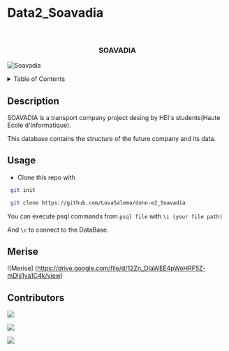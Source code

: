 # Data2_Soavadia

<div id="top"></div>

<br />
<div align="center">

  <h3 align="center">SOAVADIA</h3>


</div>

 ![Soavadia](https://drive.google.com/file/d/12Y8E7-2SCCCEta2Ztm-T9IMTQy4H1-JJ/view)

 <!-- TABLE OF CONTENTS -->
<details>
  <summary>Table of Contents</summary>
  <ul>
    <li>
        <a href="#Description">Description</a>
    </li>
    <li>
      <a href="#Usage">Usage</a>
    </li>
    <li>
        <a href="#Merise">JMerise</a>
    </li>
    <li>
      <a href="#Contributors">Contributors</a>
    </li>
  </ul>
</details>

## Description

SOAVADIA is a transport company project desing by HEI's students(Haute Ecole d'Informatique). 

This database contains the structure of the future company and its data. 

## Usage

* Clone this repo with 
```sh
 git init
```
```sh
 git clone https://github.com/LovaSalema/donn-e2_Soavadia
```
You can execute psql commands from `psql file` with 
`\i (your file path)`

And `\c` to connect to the DataBase.

## Merise

![Merise] (https://drive.google.com/file/d/12Zn_DIaWEE4pWoHRF5Z-mDIjj1ya1C4k/view) 

## Contributors

[![](https://github.com/LovaSalema.png?size=50)](https://github.com/LovaSalema)

[![](https://github.com/ManoaRRR.png?size=50)](https://github.com/ManoaRRR)

[![](https://github.com/Tiantsoa79.png?size=50)](https://github.com/Tiantsoa79)
